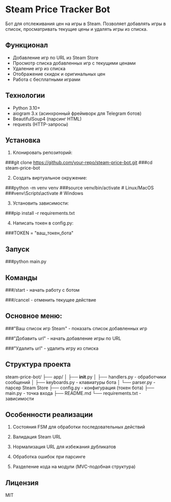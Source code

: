 # Steam Price Tracker Bot

Бот для отслеживания цен на игры в Steam. Позволяет добавлять игры в список, просматривать текущие цены и удалять игры из списка.

## Функционал

- Добавление игр по URL из Steam Store
- Просмотр списка добавленных игр с текущими ценами
- Удаление игр из списка
- Отображение скидок и оригинальных цен
- Работа с бесплатными играми

## Технологии

- Python 3.10+
- aiogram 3.x (асинхронный фреймворк для Telegram ботов)
- BeautifulSoup4 (парсинг HTML)
- requests (HTTP-запросы)

## Установка

1. Клонировать репозиторий:

###git clone https://github.com/your-repo/steam-price-bot.git
###cd steam-price-bot

2. Создать виртуальное окружение:

###python -m venv venv
###source venv/bin/activate  # Linux/MacOS
###venv\Scripts\activate  # Windows

3. Установить зависимости:

###pip install -r requirements.txt

4. Написать токен в config.py:

###TOKEN = "ваш_токен_бота"

## Запуск

###python main.py

## Команды

###/start - начать работу с ботом

###/cancel - отменить текущее действие

## Основное меню:

###"Ваш список игр Steam" - показать список добавленных игр

###"Добавить url" - начать добавление игры по URL

###"Удалить url" - удалить игру из списка

## Структура проекта
steam-price-bot/
├── app/
│   ├── __init__.py
│   ├── handlers.py - обработчики сообщений
│   ├── keyboards.py - клавиатуры бота
│   └── parser.py - парсер Steam Store
├── config.py - конфигурация (токен бота)
├── main.py - точка входа
├── README.md
└── requirements.txt - зависимости

## Особенности реализации
1. Состояния FSM для обработки последовательных действий

2. Валидация Steam URL

3. Нормализация URL для избежания дубликатов

4. Обработка ошибок при парсинге

5. Разделение кода на модули (MVC-подобная структура)

## Лицензия
MIT
